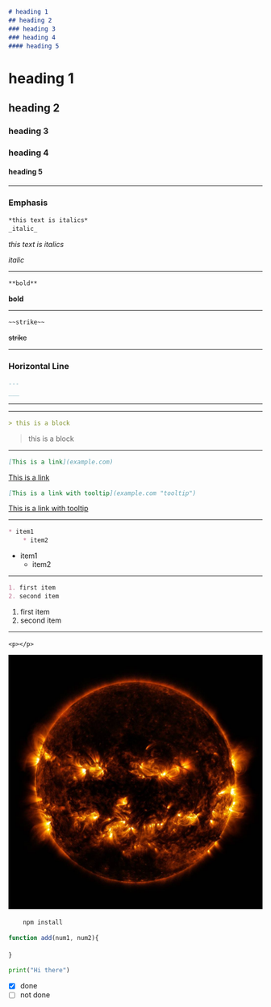 ```md
# heading 1
## heading 2
### heading 3
### heading 4
#### heading 5
```
# heading 1  
## heading 2 
### heading 3
### heading 4
#### heading 5

---
### Emphasis
```md
*this text is italics*
_italic_
```
<!-- Italics -->
*this text is italics*

_italic_

---

<!-- Bold -->
```md
**bold**
```
**bold** 

---

<!-- Strike Through-->
```md
~~strike~~
```
~~strike~~

---

<!-- Horizontal Line -->
### Horizontal Line
```md
---
___
```
--- 
___

<!-- Block quote -->
```md
> this is a block
```
> this is a block

---

<!--  links -->
```md
[This is a link](example.com)
```
[This is a link](example.com)

```md
[This is a link with tooltip](example.com "tooltip")
```
[This is a link with tooltip](example.com "tooltip")

---

<!-- Unordered List -->
```md
* item1
    * item2
```
* item1
    * item2

---

<!--Ordered List-->
```md
1. first item
2. second item
```
1. first item
2. second item

---

<!-- inline code block-->
`<p></p>`

<!--Images-->
![Halloween Sun](halloween_sun_2014.jpeg)

<!-- Zsh block -->
```zsh
    npm install
```

<!-- JS Block-->
```javascript
function add(num1, num2){

}
```

<!-- Python block-->
```python
print("Hi there")
```

<!-- task list -->
* [x] done
* [ ] not done